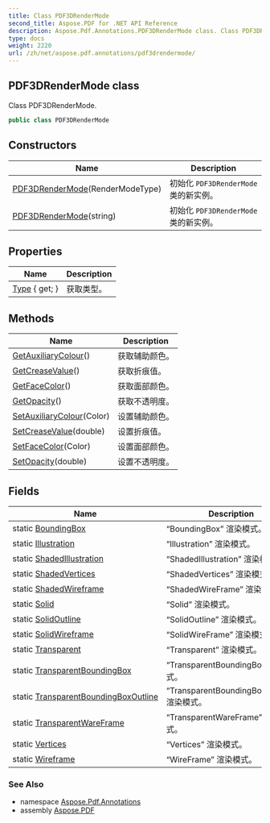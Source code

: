 ```yaml
---
title: Class PDF3DRenderMode
second_title: Aspose.PDF for .NET API Reference
description: Aspose.Pdf.Annotations.PDF3DRenderMode class. Class PDF3DRenderMode
type: docs
weight: 2220
url: /zh/net/aspose.pdf.annotations/pdf3drendermode/
---
```

## PDF3DRenderMode class

Class PDF3DRenderMode.

```csharp
public class PDF3DRenderMode
```

## Constructors

| Name | Description |
| --- | --- |
| [PDF3DRenderMode](pdf3drendermode/#constructor)(RenderModeType) | 初始化 `PDF3DRenderMode` 类的新实例。 |
| [PDF3DRenderMode](pdf3drendermode/#constructor_1)(string) | 初始化 `PDF3DRenderMode` 类的新实例。 |

## Properties

| Name | Description |
| --- | --- |
| [Type](../../aspose.pdf.annotations/pdf3drendermode/type/) { get; } | 获取类型。 |

## Methods

| Name | Description |
| --- | --- |
| [GetAuxiliaryColour](../../aspose.pdf.annotations/pdf3drendermode/getauxiliarycolour/)() | 获取辅助颜色。 |
| [GetCreaseValue](../../aspose.pdf.annotations/pdf3drendermode/getcreasevalue/)() | 获取折痕值。 |
| [GetFaceColor](../../aspose.pdf.annotations/pdf3drendermode/getfacecolor/)() | 获取面部颜色。 |
| [GetOpacity](../../aspose.pdf.annotations/pdf3drendermode/getopacity/)() | 获取不透明度。 |
| [SetAuxiliaryColour](../../aspose.pdf.annotations/pdf3drendermode/setauxiliarycolour/)(Color) | 设置辅助颜色。 |
| [SetCreaseValue](../../aspose.pdf.annotations/pdf3drendermode/setcreasevalue/)(double) | 设置折痕值。 |
| [SetFaceColor](../../aspose.pdf.annotations/pdf3drendermode/setfacecolor/)(Color) | 设置面部颜色。 |
| [SetOpacity](../../aspose.pdf.annotations/pdf3drendermode/setopacity/)(double) | 设置不透明度。 |

## Fields

| Name | Description |
| --- | --- |
| static [BoundingBox](../../aspose.pdf.annotations/pdf3drendermode/boundingbox/) | “BoundingBox” 渲染模式。 |
| static [Illustration](../../aspose.pdf.annotations/pdf3drendermode/illustration/) | “Illustration” 渲染模式。 |
| static [ShadedIllustration](../../aspose.pdf.annotations/pdf3drendermode/shadedillustration/) | “ShadedIllustration” 渲染模式。 |
| static [ShadedVertices](../../aspose.pdf.annotations/pdf3drendermode/shadedvertices/) | “ShadedVertices” 渲染模式。 |
| static [ShadedWireframe](../../aspose.pdf.annotations/pdf3drendermode/shadedwireframe/) | “ShadedWireFrame” 渲染模式。 |
| static [Solid](../../aspose.pdf.annotations/pdf3drendermode/solid/) | “Solid” 渲染模式。 |
| static [SolidOutline](../../aspose.pdf.annotations/pdf3drendermode/solidoutline/) | “SolidOutline” 渲染模式。 |
| static [SolidWireframe](../../aspose.pdf.annotations/pdf3drendermode/solidwireframe/) | “SolidWireFrame” 渲染模式。 |
| static [Transparent](../../aspose.pdf.annotations/pdf3drendermode/transparent/) | “Transparent” 渲染模式。 |
| static [TransparentBoundingBox](../../aspose.pdf.annotations/pdf3drendermode/transparentboundingbox/) | “TransparentBoundingBox” 渲染模式。 |
| static [TransparentBoundingBoxOutline](../../aspose.pdf.annotations/pdf3drendermode/transparentboundingboxoutline/) | “TransparentBoundingBoxOutline” 渲染模式。 |
| static [TransparentWareFrame](../../aspose.pdf.annotations/pdf3drendermode/transparentwareframe/) | “TransparentWareFrame” 渲染模式。 |
| static [Vertices](../../aspose.pdf.annotations/pdf3drendermode/vertices/) | “Vertices” 渲染模式。 |
| static [Wireframe](../../aspose.pdf.annotations/pdf3drendermode/wireframe/) | “WireFrame” 渲染模式。 |

### See Also

* namespace [Aspose.Pdf.Annotations](../../aspose.pdf.annotations/)
* assembly [Aspose.PDF](../../)